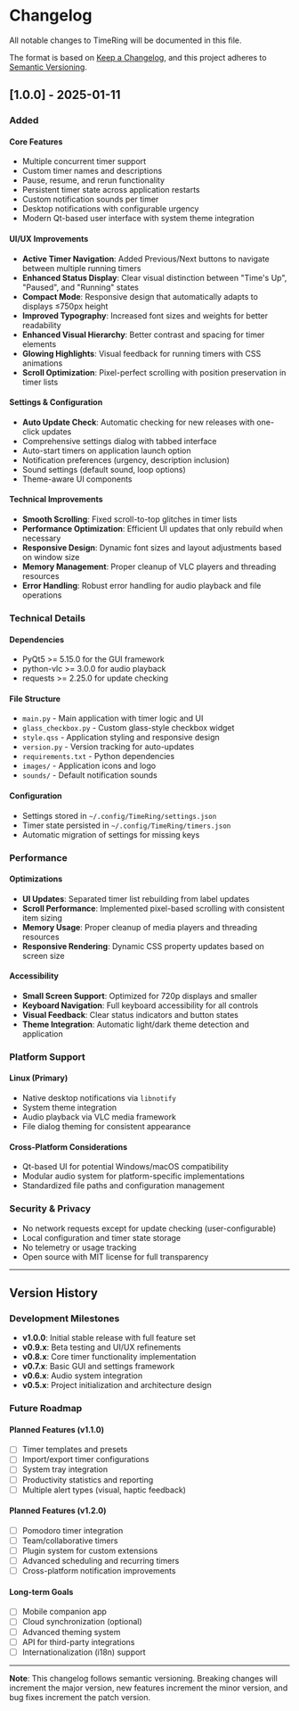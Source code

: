 # Changelog

All notable changes to TimeRing will be documented in this file.

The format is based on [Keep a Changelog](https://keepachangelog.com/en/1.0.0/),
and this project adheres to [Semantic Versioning](https://semver.org/spec/v2.0.0.html).

## [1.0.0] - 2025-01-11

### Added

#### Core Features
- Multiple concurrent timer support
- Custom timer names and descriptions
- Pause, resume, and rerun functionality
- Persistent timer state across application restarts
- Custom notification sounds per timer
- Desktop notifications with configurable urgency
- Modern Qt-based user interface with system theme integration

#### UI/UX Improvements
- **Active Timer Navigation**: Added Previous/Next buttons to navigate between multiple running timers
- **Enhanced Status Display**: Clear visual distinction between "Time's Up", "Paused", and "Running" states
- **Compact Mode**: Responsive design that automatically adapts to displays ≤750px height
- **Improved Typography**: Increased font sizes and weights for better readability
- **Enhanced Visual Hierarchy**: Better contrast and spacing for timer elements
- **Glowing Highlights**: Visual feedback for running timers with CSS animations
- **Scroll Optimization**: Pixel-perfect scrolling with position preservation in timer lists

#### Settings & Configuration
- **Auto Update Check**: Automatic checking for new releases with one-click updates
- Comprehensive settings dialog with tabbed interface
- Auto-start timers on application launch option
- Notification preferences (urgency, description inclusion)
- Sound settings (default sound, loop options)
- Theme-aware UI components

#### Technical Improvements
- **Smooth Scrolling**: Fixed scroll-to-top glitches in timer lists
- **Performance Optimization**: Efficient UI updates that only rebuild when necessary
- **Responsive Design**: Dynamic font sizes and layout adjustments based on window size
- **Memory Management**: Proper cleanup of VLC players and threading resources
- **Error Handling**: Robust error handling for audio playback and file operations

### Technical Details

#### Dependencies
- PyQt5 >= 5.15.0 for the GUI framework
- python-vlc >= 3.0.0 for audio playback
- requests >= 2.25.0 for update checking

#### File Structure
- `main.py` - Main application with timer logic and UI
- `glass_checkbox.py` - Custom glass-style checkbox widget
- `style.qss` - Application styling and responsive design
- `version.py` - Version tracking for auto-updates
- `requirements.txt` - Python dependencies
- `images/` - Application icons and logo
- `sounds/` - Default notification sounds

#### Configuration
- Settings stored in `~/.config/TimeRing/settings.json`
- Timer state persisted in `~/.config/TimeRing/timers.json`
- Automatic migration of settings for missing keys

### Performance

#### Optimizations
- **UI Updates**: Separated timer list rebuilding from label updates
- **Scroll Performance**: Implemented pixel-based scrolling with consistent item sizing
- **Memory Usage**: Proper cleanup of media players and threading resources
- **Responsive Rendering**: Dynamic CSS property updates based on screen size

#### Accessibility
- **Small Screen Support**: Optimized for 720p displays and smaller
- **Keyboard Navigation**: Full keyboard accessibility for all controls
- **Visual Feedback**: Clear status indicators and button states
- **Theme Integration**: Automatic light/dark theme detection and application

### Platform Support

#### Linux (Primary)
- Native desktop notifications via `libnotify`
- System theme integration
- Audio playback via VLC media framework
- File dialog theming for consistent appearance

#### Cross-Platform Considerations
- Qt-based UI for potential Windows/macOS compatibility
- Modular audio system for platform-specific implementations
- Standardized file paths and configuration management

### Security & Privacy
- No network requests except for update checking (user-configurable)
- Local configuration and timer state storage
- No telemetry or usage tracking
- Open source with MIT license for full transparency

---

## Version History

### Development Milestones

- **v1.0.0**: Initial stable release with full feature set
- **v0.9.x**: Beta testing and UI/UX refinements
- **v0.8.x**: Core timer functionality implementation
- **v0.7.x**: Basic GUI and settings framework
- **v0.6.x**: Audio system integration
- **v0.5.x**: Project initialization and architecture design

### Future Roadmap

#### Planned Features (v1.1.0)
- [ ] Timer templates and presets
- [ ] Import/export timer configurations
- [ ] System tray integration
- [ ] Productivity statistics and reporting
- [ ] Multiple alert types (visual, haptic feedback)

#### Planned Features (v1.2.0)
- [ ] Pomodoro timer integration
- [ ] Team/collaborative timers
- [ ] Plugin system for custom extensions
- [ ] Advanced scheduling and recurring timers
- [ ] Cross-platform notification improvements

#### Long-term Goals
- [ ] Mobile companion app
- [ ] Cloud synchronization (optional)
- [ ] Advanced theming system
- [ ] API for third-party integrations
- [ ] Internationalization (i18n) support

---

**Note**: This changelog follows semantic versioning. Breaking changes will increment the major version, new features increment the minor version, and bug fixes increment the patch version.
